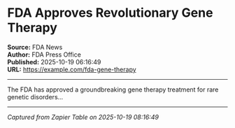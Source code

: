 # FDA Approves Revolutionary Gene Therapy

**Source:** FDA News  
**Author:** FDA Press Office  
**Published:** 2025-10-19 06:16:49  
**URL:** https://example.com/fda-gene-therapy  

---

The FDA has approved a groundbreaking gene therapy treatment for rare genetic disorders...

---
*Captured from Zapier Table on 2025-10-19 08:16:49*
